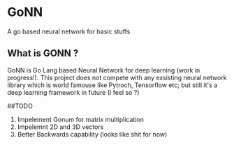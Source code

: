 # GoNN
A go based neural network for basic stuffs

## What is GONN ?

GoNN is Go Lang based Neural Network for deep learning (work in progress!). This project does not compete with any exsisting neural network library which is world famouse like Pytroch, Tensorflow etc; but still it's a deep learning framework in future (I feel so ?)

##TODO 
1) Impelement Gonum for matrix multiplication
2) Impelemnt 2D and 3D vectors
3) Better Backwards capability (looks like shit for now)
